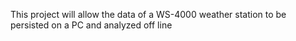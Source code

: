 This project will allow the data of a WS-4000 weather station to be persisted on a PC and analyzed off line